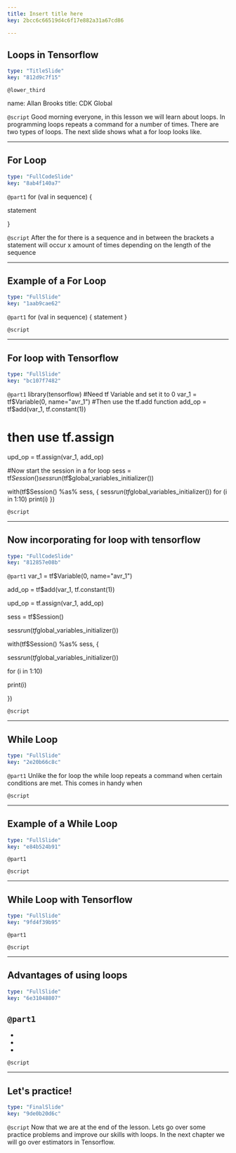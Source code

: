 ```yaml
---
title: Insert title here
key: 2bcc6c66519d4c6f17e882a31a67cd86

---
```

## Loops in Tensorflow

```yaml
type: "TitleSlide"
key: "812d9c7f15"
```

`@lower_third`

name: Allan Brooks
title: CDK Global


`@script`
Good morning everyone, in this lesson we will learn about loops. In programming loops repeats a command for a number of times. There are two types of loops. The next slide shows what a for loop looks like.


---
## For Loop

```yaml
type: "FullCodeSlide"
key: "8ab4f140a7"
```

`@part1`
for (val in sequence)
{

statement

}


`@script`
After the for there is a sequence  and in between the brackets a statement will occur x amount of times depending on the length of the sequence


---
## Example of a For Loop

```yaml
type: "FullSlide"
key: "1aab9cae62"
```

`@part1`
for (val in sequence)
{
statement
}


`@script`



---
## For loop with Tensorflow

```yaml
type: "FullSlide"
key: "bc107f7482"
```

`@part1`
library(tensorflow)
#Need tf Variable and set it to 0 
var_1 = tf$Variable(0, name="avr_1")
#Then use the tf.add function
add_op = tf$add(var_1, tf.constant(1))
# then use tf.assign
upd_op = tf.assign(var_1, add_op)

#Now start the session in a for loop
sess = tf$Session() 
sess$run(tf$global_variables_initializer())

with(tf$Session() %as% sess, {
  sess$run(tf$global_variables_initializer())
  for (i in 1:10)
    print(i)
})


`@script`



---
## Now incorporating for loop with tensorflow

```yaml
type: "FullCodeSlide"
key: "812857e08b"
```

`@part1`
var_1 = tf$Variable(0, name="avr_1")

add_op = tf$add(var_1, tf.constant(1))

upd_op = tf.assign(var_1, add_op)

sess = tf$Session() 

sess$run(tf$global_variables_initializer())

with(tf$Session() %as% sess, {
  
  sess$run(tf$global_variables_initializer())
  
  for (i in 1:10)
  
  print(i)

})


`@script`



---
## While Loop

```yaml
type: "FullSlide"
key: "2e20b66c8c"
```

`@part1`
Unlike the for loop the while loop repeats a command when certain conditions are met.  This comes in handy when


`@script`



---
## Example of a While Loop

```yaml
type: "FullSlide"
key: "e84b524b91"
```

`@part1`



`@script`



---
## While Loop with Tensorflow

```yaml
type: "FullSlide"
key: "9fd4f39b95"
```

`@part1`



`@script`



---
## Advantages of using loops

```yaml
type: "FullSlide"
key: "6e31048807"
```

`@part1`
- 
- 
-
-


`@script`



---
## Let's practice!

```yaml
type: "FinalSlide"
key: "9de0b20d6c"
```

`@script`
Now that we are at the end of the lesson. Lets go over some practice problems and improve our skills with loops. In the next chapter we will go over estimators in Tensorflow.

